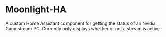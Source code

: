 # Moonlight-HA
A custom Home Assistant component for getting the status of an Nvidia Gamestream PC. Currently only displays whether or not a stream is active.
